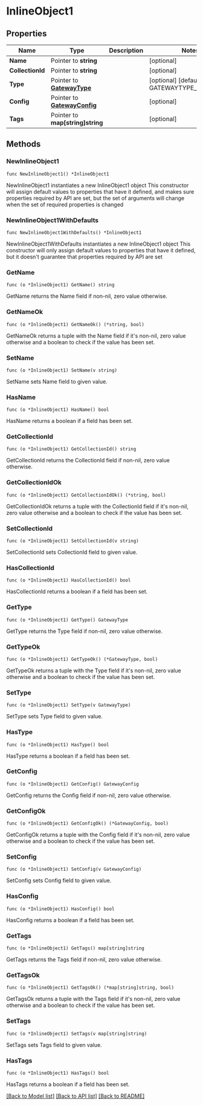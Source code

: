 # InlineObject1

## Properties

Name | Type | Description | Notes
------------ | ------------- | ------------- | -------------
**Name** | Pointer to **string** |  | [optional] 
**CollectionId** | Pointer to **string** |  | [optional] 
**Type** | Pointer to [**GatewayType**](GatewayType.md) |  | [optional] [default to GATEWAYTYPE_UNKNOWN]
**Config** | Pointer to [**GatewayConfig**](GatewayConfig.md) |  | [optional] 
**Tags** | Pointer to **map[string]string** |  | [optional] 

## Methods

### NewInlineObject1

`func NewInlineObject1() *InlineObject1`

NewInlineObject1 instantiates a new InlineObject1 object
This constructor will assign default values to properties that have it defined,
and makes sure properties required by API are set, but the set of arguments
will change when the set of required properties is changed

### NewInlineObject1WithDefaults

`func NewInlineObject1WithDefaults() *InlineObject1`

NewInlineObject1WithDefaults instantiates a new InlineObject1 object
This constructor will only assign default values to properties that have it defined,
but it doesn't guarantee that properties required by API are set

### GetName

`func (o *InlineObject1) GetName() string`

GetName returns the Name field if non-nil, zero value otherwise.

### GetNameOk

`func (o *InlineObject1) GetNameOk() (*string, bool)`

GetNameOk returns a tuple with the Name field if it's non-nil, zero value otherwise
and a boolean to check if the value has been set.

### SetName

`func (o *InlineObject1) SetName(v string)`

SetName sets Name field to given value.

### HasName

`func (o *InlineObject1) HasName() bool`

HasName returns a boolean if a field has been set.

### GetCollectionId

`func (o *InlineObject1) GetCollectionId() string`

GetCollectionId returns the CollectionId field if non-nil, zero value otherwise.

### GetCollectionIdOk

`func (o *InlineObject1) GetCollectionIdOk() (*string, bool)`

GetCollectionIdOk returns a tuple with the CollectionId field if it's non-nil, zero value otherwise
and a boolean to check if the value has been set.

### SetCollectionId

`func (o *InlineObject1) SetCollectionId(v string)`

SetCollectionId sets CollectionId field to given value.

### HasCollectionId

`func (o *InlineObject1) HasCollectionId() bool`

HasCollectionId returns a boolean if a field has been set.

### GetType

`func (o *InlineObject1) GetType() GatewayType`

GetType returns the Type field if non-nil, zero value otherwise.

### GetTypeOk

`func (o *InlineObject1) GetTypeOk() (*GatewayType, bool)`

GetTypeOk returns a tuple with the Type field if it's non-nil, zero value otherwise
and a boolean to check if the value has been set.

### SetType

`func (o *InlineObject1) SetType(v GatewayType)`

SetType sets Type field to given value.

### HasType

`func (o *InlineObject1) HasType() bool`

HasType returns a boolean if a field has been set.

### GetConfig

`func (o *InlineObject1) GetConfig() GatewayConfig`

GetConfig returns the Config field if non-nil, zero value otherwise.

### GetConfigOk

`func (o *InlineObject1) GetConfigOk() (*GatewayConfig, bool)`

GetConfigOk returns a tuple with the Config field if it's non-nil, zero value otherwise
and a boolean to check if the value has been set.

### SetConfig

`func (o *InlineObject1) SetConfig(v GatewayConfig)`

SetConfig sets Config field to given value.

### HasConfig

`func (o *InlineObject1) HasConfig() bool`

HasConfig returns a boolean if a field has been set.

### GetTags

`func (o *InlineObject1) GetTags() map[string]string`

GetTags returns the Tags field if non-nil, zero value otherwise.

### GetTagsOk

`func (o *InlineObject1) GetTagsOk() (*map[string]string, bool)`

GetTagsOk returns a tuple with the Tags field if it's non-nil, zero value otherwise
and a boolean to check if the value has been set.

### SetTags

`func (o *InlineObject1) SetTags(v map[string]string)`

SetTags sets Tags field to given value.

### HasTags

`func (o *InlineObject1) HasTags() bool`

HasTags returns a boolean if a field has been set.


[[Back to Model list]](../README.md#documentation-for-models) [[Back to API list]](../README.md#documentation-for-api-endpoints) [[Back to README]](../README.md)



